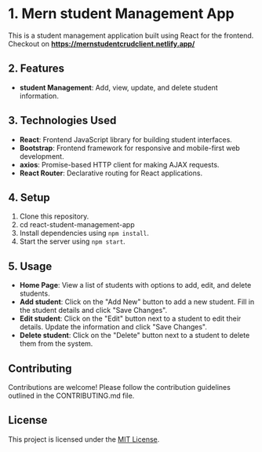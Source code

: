 # 1. Mern student Management App

This is a student management application built using React for the frontend.
Checkout on **https://mernstudentcrudclient.netlify.app/**

## 2. Features

- **student Management**: Add, view, update, and delete student information.

## 3. Technologies Used

- **React**: Frontend JavaScript library for building student interfaces.
- **Bootstrap**: Frontend framework for responsive and mobile-first web development.
- **axios**: Promise-based HTTP client for making AJAX requests.
- **React Router**: Declarative routing for React applications.

## 4. Setup

1.  Clone this repository.
2.  cd react-student-management-app
3.  Install dependencies using `npm install`.
4.  Start the server using `npm start`.

## 5. Usage

- **Home Page**: View a list of students with options to add, edit, and delete students.
- **Add student**: Click on the "Add New" button to add a new student. Fill in the student details and click "Save Changes".
- **Edit student**: Click on the "Edit" button next to a student to edit their details. Update the information and click "Save Changes".
- **Delete student**: Click on the "Delete" button next to a student to delete them from the system.

## Contributing

Contributions are welcome! Please follow the contribution guidelines outlined in the CONTRIBUTING.md file.

## License

This project is licensed under the [MIT License](LICENSE).
